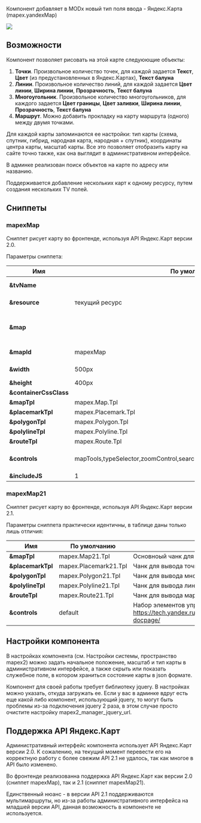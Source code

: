 Компонент добавляет в MODx новый тип поля ввода - Яндекс.Карта (mapex.yandexMap)

[![](https://file.modx.pro/files/f/4/4/f44f2ad54baab0ccfc076ae74946bd58.png)](https://file.modx.pro/files/f/4/4/f44f2ad54baab0ccfc076ae74946bd58.png)

## Возможности
Компонент позволяет рисовать на этой карте следуюющие объекты:
1. **Точки**. Произвольное количество точек, для каждой задается **Текст**, **Цвет** (из предустановленных в Яндекс.Картах), **Текст балуна**
2. **Линии**. Произвольное количество линий, для каждой задается **Цвет линии**, **Ширина линии**, **Прозрачность**, **Текст балуна**
3. **Многоугольник**. Произвольное количество многоугольников, для каждого задается **Цвет границы**, **Цвет заливки**, **Ширина линии**, **Прозрачность**, **Текст балуна**
3. **Маршрут**. Можно добавить прокладку на карту маршрута (одного) между двумя точками.

Для каждой карты запоминаются ее настройки: тип карты (схема, спутник, гибрид, народная карта, народная + спутник), координаты центра карты, масштаб карты. Все это позволяет отобразить карту на сайте точно также, как она выглядит в административном интерфейсе.

В админке реализован поиск объектов на карте по адресу или названию.

Поддерживается добавление нескольких карт к одному ресурсу, путем создания нескольких TV полей.

## Сниппеты
### mapexMap
Сниппет рисует карту во фронтенде, используя API Яндекс.Карт версии 2.0.

Параметры сниппета:

Имя  | По умолчанию  | Описание
------------- | ------------- | -------------
**&tvName**  |   | Имя TV параметра с картой. Используйте совместно с параметром **&resource**
**&resource**  |  текущий ресурс | Id ресурса с картой. Используйте совместно с параметром **&tvName**
**&map**  |   | json строка с картой. Альтернативный способ указать, какую карту рисовать. Если этот параметр указан, то **&tvName** и **&resource** не используются. Пример вызова: [[mapexMap? &map=`[[*tvMap]]`]]
**&mapId**  | mapexMap  | Id карты. Используется при генерации javascript. Если на одной странице карт несколько - укажите разные mapId
**&width**  | 500px  | Ширина карты, например 500px или 100%. Обязательно укажите единицы измерения.
**&height**  | 400px  | Высота карты
**&containerCssClass**  |   | Можно указать css класс блока, в который обернута карта
**&mapTpl**  | mapex.Map.Tpl  | Основноый чанк для вывода карты
**&placemarkTpl**  | mapex.Placemark.Tpl  | Чанк для вывода точки
**&polygonTpl**  | mapex.Polygon.Tpl  | Чанк для вывода многоугольника
**&polylineTpl**  | mapex.Polyline.Tpl  | Чанк для вывода линии
**&routeTpl**  | mapex.Route.Tpl  | Чанк для вывода маршрута
**&controls**  | mapTools,typeSelector,zoomControl,searchControl,miniMap,trafficControl,scaleLine  | Набор элементов управления, которые будут на карте. См. https://tech.yandex.ru/maps/doc/jsapi/2.0/dg/concepts/controls-docpage/
**&includeJS**  | 1  | Подключать или нет на страницу скрипт Яндекс.Карт

### mapexMap21
Сниппет рисует карту во фронтенде, используя API Яндекс.Карт версии 2.1.

Параметры сниппета практически идентичны, в таблице даны только лишь отличия:

Имя  | По умолчанию  | Описание
------------- | ------------- | -------------
**&mapTpl**  | mapex.Map21.Tpl  | Основноый чанк для вывода карты
**&placemarkTpl**  | mapex.Placemark21.Tpl  | Чанк для вывода точки
**&polygonTpl**  | mapex.Polygon21.Tpl  | Чанк для вывода многоугольника
**&polylineTpl**  | mapex.Polyline21.Tpl  | Чанк для вывода линии
**&routeTpl**  | mapex.Route21.Tpl  | Чанк для вывода маршрута
**&controls**  | default  | Набор элементов управления, которые будут на карте. См. https://tech.yandex.ru/maps/doc/jsapi/2.1/dg/concepts/controls-docpage/

## Настройки компонента
В настройках компонента (см. Настройки системы, пространство mapex2) можно задать начальное положение, масштаб и тип карты в административном интерфейсе, а также скрыть или показать служебное поле, в котором храниться состояние карты в json формате.

Компонент для своей работы требует библиотеку jquery. В настройках можно указать, откуда загружать ее. Если у вас в админке вдруг есть еще какой либо компонент, использующий jquery, то могут быть проблемы из-за подключения jquery 2 раза, в этом случае просто очистите настройку mapex2_manager_jquery_url.

## Поддержка API Яндекс.Карт
Административный интерфейс компонента использует API Яндекс.Карт версии 2.0. К сожалению, на текущий момент перевести его на корректную работу с более свежим API 2.1 не удалось, так как многое в API было изменено.

Во фронтенде реализованна поддержка API Яндекс.Карт как версии 2.0 (сниппет mapexMap), так и 2.1 (сниппет mapexMap21).

Единственный нюанс - в версии API 2.1 поддерживаются мультимаршруты, но из-за работы административного интерфейса на младшей версии API, данная возможность в компоненте не используется.